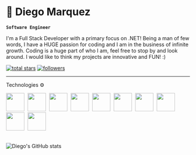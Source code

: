 # 👻 Diego Marquez

**`Software Engineer`**

I'm a Full Stack Developer with a primary focus on .NET! Being a man of few words, I have a HUGE passion for coding and I am in the business of infinite growth. Coding is a huge part of who I am, feel free to stop by and look around. I would like to think my projects are innovative and FUN! :)

<p>
  <a href="https://github.com/diegomarquez-real?tab=repositories&sort=stargazers">
    <img alt="total stars" title="Total stars on GitHub" src="https://custom-icon-badges.demolab.com/github/stars/diegomarquez-real?color=55960c&style=for-the-badge&labelColor=488207&logo=star"/></a>
  <a href="https://github.com/diegomarquez-real?tab=followers">
    <img alt="followers" title="Follow me on Github" src="https://custom-icon-badges.demolab.com/github/followers/diegomarquez-real?color=236ad3&labelColor=1155ba&style=for-the-badge&logo=person-add&label=Follow&logoColor=white"/></a>
</p>

---

Technologies ⚙️
<div>
    <img src="https://cdn.jsdelivr.net/gh/devicons/devicon@latest/icons/csharp/csharp-original.svg" width="50" style="padding: 0 5px 0 0;" />      
    <img src="https://cdn.jsdelivr.net/gh/devicons/devicon@latest/icons/html5/html5-original.svg" width="50" style="padding: 0 5px 0 0;" />
    <img src="https://cdn.jsdelivr.net/gh/devicons/devicon@latest/icons/css3/css3-original.svg" width="50" style="padding: 0 5px 0 0;" />
    <img src="https://cdn.jsdelivr.net/gh/devicons/devicon@latest/icons/javascript/javascript-original.svg" width="50" style="padding: 0 5px 0 0;" />          
    <img src="https://cdn.jsdelivr.net/gh/devicons/devicon@latest/icons/jquery/jquery-plain-wordmark.svg" width="50" style="padding: 0 5px 0 0;" />
    <img src="https://cdn.jsdelivr.net/gh/devicons/devicon@latest/icons/bootstrap/bootstrap-original-wordmark.svg" width="50" style="padding: 0 5px 0 0;" />       
    <img src="https://cdn.jsdelivr.net/gh/devicons/devicon@latest/icons/dotnetcore/dotnetcore-original.svg" width="50" style="padding: 0 5px 0 0;" />   
    <img src="https://cdn.jsdelivr.net/gh/devicons/devicon@latest/icons/blazor/blazor-original.svg" width="50" style="padding: 0 5px 0 0;" />            
    <img src="https://cdn.jsdelivr.net/gh/devicons/devicon@latest/icons/microsoftsqlserver/microsoftsqlserver-original-wordmark.svg" width="50" style="padding: 0 5px 0 0;" />         
    <img src="https://cdn.jsdelivr.net/gh/devicons/devicon@latest/icons/azuredevops/azuredevops-original.svg" width="50" style="padding: 0 5px 0 0;" />      
</div>

<br>

![Diego's GitHub stats](https://github-readme-stats.vercel.app/api?username=diegomarquez-real&show_icons=true&theme=dark)